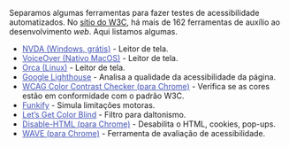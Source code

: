Separamos algumas ferramentas para fazer testes de acessibilidade automatizados. No [sítio do W3C](https://www.w3.org/WAI/test-evaluate/tools/list/), há mais de 162 ferramentas de auxílio ao desenvolvimento *web*.
Aqui listamos algumas.

<div class="acessibilidade-links">
  <ul>
    <li><a href="https://www.nvaccess.org/download/" target="_blank">NVDA (Windows, grátis)</a> - Leitor de tela.</li>
    <li><a href="https://www.apple.com/br/accessibility/vision/" target="_blank">VoiceOver (Nativo MacOS)</a> - Leitor de tela.</li>
    <li><a href="https://wiki.gnome.org/Projects/Orca/" target="_blank">Orca (Linux)</a> - Leitor de tela.</li>
    <li><a href="https://chrome.google.com/webstore/detail/lighthouse/blipmdconlkpinefehnmjammfjpmpbjk" target="_blank">Google Lighthouse</a> - Analisa a qualidade da acessibilidade da página.</li>
    <li><a href="https://contrastchecker.com/" target="_blank">WCAG Color Contrast Checker (para Chrome)</a> - Verifica se as cores estão em conformidade com o padrão W3C.</li>
    <li><a href="https://www.funkify.org" target="_blank">Funkify</a> - Simula limitações motoras.</li>
    <li><a href="https://chrome.google.com/webstore/detail/lets-get-color-blind/bkdgdianpkfahpkmphgehigalpighjck" target="_blank">Let’s Get Color Blind</a> - Filtro para daltonismo.</li>
    <li><a href="https://chrome.google.com/webstore/detail/disable-html/lfhjgihpknekohffabeddfkmoiklonhm" target="_blank">Disable-HTML (para Chrome)</a> - Desabilita o HTML, cookies, pop-ups.</li>
    <li><a href="https://chrome.google.com/webstore/detail/wave-evaluation-tool/jbbplnpkjmmeebjpijfedlgcdilocofh" target="_blank">WAVE (para Chrome)</a> - Ferramenta de avaliação de acessibilidade.</li>
  </ul>
</div>

<style>
  .acessibilidade-links a {
    color: #4051B5; /* Cor do link */
    text-decoration: underline; /* Sublinhado para indicar link */
  }
  .acessibilidade-links a:focus {
    outline: 2px solid #0056b3; /* Contorno visível ao focar */
    outline-offset: 2px;
  }
</style>